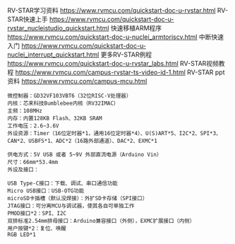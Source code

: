 RV-STAR学习资料 	https://www.rvmcu.com/quickstart-doc-u-rvstar.html
RV-STAR快速上手 	https://www.rvmcu.com/quickstart-doc-u-rvstar_nucleistudio_quickstart.html
快速移植ARM程序 	https://www.rvmcu.com/quickstart-doc-u-nuclei_armtoriscv.html
中断快速入门 	https://www.rvmcu.com/quickstart-doc-u-nuclei_interrupt_quickstart.html
更多RV-STAR例程 	https://www.rvmcu.com/quickstart-doc-u-rvstar_labs.html
RV-STAR视频教程 	https://www.rvmcu.com/campus-rvstar-ts-video-id-1.html
RV-STAR ppt资料 	https://www.rvmcu.com/campus-mcu.html

    微控制器：GD32VF103VBT6（32位RISC-V处理器）
    内核：芯来科技Bumblebee内核（RV32IMAC）
    主频：108MHz
    内存：内置128KB Flash、32KB SRAM
    工作电压：2.6~3.6V
    外设资源：Timer（16位定时器*1，通用16位定时器*4）、U(S)ART*5、I2C*2、SPI*3、CAN*2、USBFS*1、ADC*2（16路外部通道）、DAC*2、EXMC*1

    供电方式：5V USB 或者 5~9V 外部直流电源（Arduino Vin）
    尺寸：66mm*53.4mm
    外设及接口：

    USB Type-C接口：下载、调试、串口通信功能
    Micro USB接口：USB-OTG功能
    microSD卡插槽（默认没焊接）：外扩SD卡存储（SPI接口）
    JTAG接口：可分离MCU与调试器，使其各自可单独工作
    PMOD接口*2：SPI、I2C
    双排标准2.54mm排母接口：Arduino兼容接口（外侧），EXMC扩展接口（内侧）
    用户按键*2：复位、唤醒
    RGB LED*1


